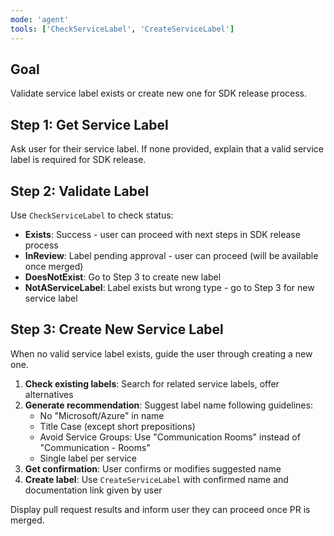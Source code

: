 ```yaml
---
mode: 'agent'
tools: ['CheckServiceLabel', 'CreateServiceLabel']
---
```


## Goal
Validate service label exists or create new one for SDK release process.

## Step 1: Get Service Label
Ask user for their service label. If none provided, explain that a valid service label is required for SDK release.

## Step 2: Validate Label
Use `CheckServiceLabel` to check status:

- **Exists**: Success - user can proceed with next steps in SDK release process
- **InReview**: Label pending approval - user can proceed (will be available once merged)
- **DoesNotExist**: Go to Step 3 to create new label
- **NotAServiceLabel**: Label exists but wrong type - go to Step 3 for new service label

## Step 3: Create New Service Label
When no valid service label exists, guide the user through creating a new one.

1. **Check existing labels**: Search for related service labels, offer alternatives
2. **Generate recommendation**: Suggest label name following guidelines:
   - No "Microsoft/Azure" in name
   - Title Case (except short prepositions)
   - Avoid Service Groups: Use "Communication Rooms" instead of "Communication - Rooms"
   - Single label per service
3. **Get confirmation**: User confirms or modifies suggested name
4. **Create label**: Use `CreateServiceLabel` with confirmed name and documentation link given by user

Display pull request results and inform user they can proceed once PR is merged.